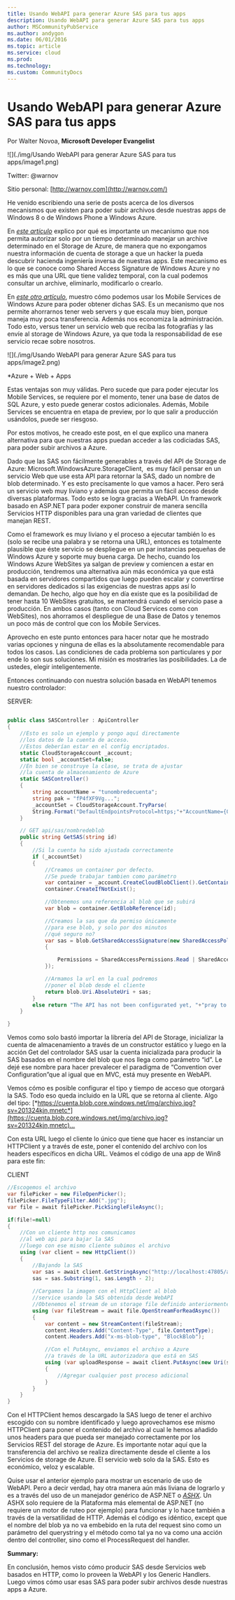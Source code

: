 ```yaml
---
title: Usando WebAPI para generar Azure SAS para tus apps
description: Usando WebAPI para generar Azure SAS para tus apps
author: MSCommunityPubService
ms.author: andygon
ms.date: 06/01/2016
ms.topic: article
ms.service: cloud
ms.prod: 
ms.technology:
ms.custom: CommunityDocs
---
```


# Usando WebAPI para generar Azure SAS para tus apps


Por Walter Novoa, **Microsoft Developer Evangelist**

![](./img/Usando WebAPI para generar Azure SAS para tus apps/image1.png)

Twitter: @warnov

Sitio personal: [http://warnov.com](http://warnov.com/)

He venido escribiendo una serie de posts acerca de los diversos
mecanismos que existen para poder subir archivos desde nuestras apps de
Windows 8 o de Windows Phone a Windows Azure.

En [*este
artículo*](http://blogs.msdn.com/b/warnov/archive/2012/11/10/azure-como-backend-de-storage-para-windows-apps-y-el-poder-de-los-mobile-services.aspx)
explico por qué es importante un mecanismo que nos permita autorizar
solo por un tiempo determinado manejar un archive determinado en el
Storage de Azure, de manera que no expongamos nuestra información de
cuenta de storage a que un hacker la pueda descubrir hacienda ingeniería
inversa de nuestras apps. Este mecanismo es lo que se conoce como Shared
Access Signature de Windows Azure y no es más que una URL que tiene
validez temporal, con la cual podemos consultar un archive, eliminarlo,
modificarlo o crearlo.

En [*este otro
artículo*](http://blogs.msdn.com/b/warnov/archive/2012/11/10/adicionando-archivos-al-storage-de-azure-apps-con-mobile-services.aspx),
muestro cómo podemos usar los Mobile Services de Windows Azure para
poder obtener dichas SAS. Es un mecanismo que nos permite ahorrarnos
tener web servers y que escala muy bien, porque maneja muy poca
transferencia. Además nos economiza la administración. Todo esto, versus
tener un servicio web que reciba las fotografías y las envíe al storage
de Windows Azure, ya que toda la responsabilidad de ese servicio recae
sobre nosotros.

![](./img/Usando WebAPI para generar Azure SAS para tus apps/image2.png)

\*Azure + Web + Apps

Estas ventajas son muy válidas. Pero sucede que para poder ejecutar los
Mobile Services, se requiere por el momento, tener una base de datos de
SQL Azure, y esto puede generar costos adicionales. Además, Mobile
Services se encuentra en etapa de preview, por lo que salir a producción
usándolos, puede ser riesgoso.

Por estos motivos, he creado este post, en el que explico una manera
alternativa para que nuestras apps puedan acceder a las codiciadas SAS,
para poder subir archivos a Azure.

Dado que las SAS son fácilmente generables a través del API de Storage
de Azure: Microsoft.WindowsAzure.StorageClient,  es muy fácil pensar en
un servicio Web que use esta API para retornar la SAS, dado un nombre de
blob determinado. Y es esto precísamente lo que vamos a hacer. Pero será
un servicio web muy liviano y además que permita un fácil acceso desde
diversas plataformas. Todo esto se logra gracias a WebAPI. Un framework
basado en ASP.NET para poder exponer construir de manera sencilla
Servicios HTTP disponibles para una gran variedad de clientes que
manejan REST.

Como el framework es muy liviano y el proceso a ejecutar también lo es
(solo se recibe una palabra y se retorna una URL), entonces es
totalmente plausible que éste servicio se despliegue en un par
instancias pequeñas de Windows Azure y soporte muy buena carga. De
hecho, cuando los Windows Azure WebSites ya salgan de preview y
comiencen a estar en producción, tendremos una alternativa aún más
económica ya que está basada en servidores compartidos que luego pueden
escalar y convertirse en servidores dedicados si las exigencias de
nuestras apps así lo demandan. De hecho, algo que hoy en día existe que
es la posibilidad de tener hasta 10 WebSites gratuitos, se mantendrá
cuando el servicio pase a producción. En ambos casos (tanto con Cloud
Services como con WebSites), nos ahorramos el despliegue de una Base de
Datos y tenemos un poco más de control que con los Mobile Services.

Aprovecho en este punto entonces para hacer notar que he mostrado varias
opciones y ninguna de ellas es la absolutamente recomendable para todos
los casos. Las condiciones de cada problema son particulares y por ende
lo son sus soluciones. Mi misión es mostrarles las posibilidades. La de
ustedes, elegir inteligentemente.

Entonces continuando con nuestra solución basada en WebAPI tenemos
nuestro controlador:

SERVER:

```C#

public class SASController : ApiController
{
    //Esto es solo un ejemplo y pongo aquí directamente
    //los datos de la cuenta de acceso.
    //Estos deberían estar en el config encriptados.
    static CloudStorageAccount _account;
    static bool _accountSet=false;
    //En bien se construye la clase, se trata de ajustar
    //la cuenta de almacenamiento de Azure
    static SASController()
    {
        string accountName = "tunombredecuenta";
        string pak = "fP4fXF9Vg...";
        _accountSet = CloudStorageAccount.TryParse(
        String.Format("DefaultEndpointsProtocol=https;"+"AccountName={0};AccountKey={1}",accountName, pak), out _account);
    }

    // GET api/sas/nombredeblob
    public string GetSAS(string id)
    {
        //Si la cuenta ha sido ajustada correctamente
        if (_accountSet)
        {
            //Creamos un container por defecto.
            //Se puede trabajar tambien como parámetro
            var container = _account.CreateCloudBlobClient().GetContainerReference("testcontainer");
            container.CreateIfNotExist();

            //Obtenemos una referencia al blob que se subirá
            var blob = container.GetBlobReference(id);

            //Creamos la sas que da permiso únicamente
            //para ese blob, y solo por dos minutos
            //qué seguro no?
            var sas = blob.GetSharedAccessSignature(new SharedAccessPolicy()
            {

                Permissions = SharedAccessPermissions.Read | SharedAccessPermissions.Write, SharedAccessExpiryTime = DateTime.UtcNow + TimeSpan.FromMinutes(2)
            });

            //Armamos la url en la cual podremos
            //poner el blob desde el cliente
            return blob.Uri.AbsoluteUri + sas;
        }
        else return "The API has not been configurated yet, "+"pray to the heavens for them to configure it";
    }

}
```

Vemos como solo bastó importar la librería del API de Storage,
inicializar la cuenta de almacenamiento a través de un constructor
estático y luego en la acción Get del controlador SAS usar la cuenta
inicializada para producir la SAS basados en el nombre del blob que nos
llega como parámetro “id”. Le dejé ese nombre para hacer prevalecer el
paradigma de “Convention over Configuration”que al igual que en MVC,
está muy presente en WebAPI.

Vemos cómo es posible configurar el tipo y tiempo de acceso que otorgará
la SAS. Todo eso queda incluido en la URL que se retorna al cliente.
Algo del tipo:
[*https://cuenta.blob.core.windows.net/img/archivo.jpg?sv=201324kjn,mnetc*](https://cuenta.blob.core.windows.net/img/archivo.jpg?sv=201324kjn,mnetc)…

Con esta URL luego el cliente lo único que tiene que hacer es instanciar
un HTTPClient y a través de este, poner el contenido del archivo con los
headers específicos en dicha URL. Veámos el código de una app de Win8
para este fin:

CLIENT

``` C#
//Escogemos el archivo
var filePicker = new FileOpenPicker();
filePicker.FileTypeFilter.Add(".jpg");
var file = await filePicker.PickSingleFileAsync();

if(file!=null)
{
    //Con un cliente http nos comunicamos
    //al web api para bajar la SAS
    //luego con ese mismo cliente subimos el archivo
    using (var client = new HttpClient())
    {
        //Bajando la SAS
        var sas = await client.GetStringAsync("http://localhost:47805/api/sas/" + file.Name);
        sas = sas.Substring(1, sas.Length - 2);
        
        //Cargamos la imagen con el HttpClient al blob
        //service usando la SAS obtenida desde WebAPI
        //Obtenemos el stream de un storage file definido anteriormente
        using (var fileStream = await file.OpenStreamForReadAsync())
        {
            var content = new StreamContent(fileStream);
            content.Headers.Add("Content-Type", file.ContentType);
            content.Headers.Add("x-ms-blob-type", "BlockBlob");

            //Con el PutAsync, enviamos el archivo a Azure
            //a través de la URL autorizadora que está en SAS
            using (var uploadResponse = await client.PutAsync(new Uri(sas), content))
            {
                //Agregar cualquier post proceso adicional
            }
        }
    }
}
```

Con el HTTPClient hemos descargado la SAS luego de tener el archivo
escogido con su nombre identificado y luego aprovechamos ese mismo
HTTPClient para poner el contenido del archivo al cual le hemos añadido
unos headers para que pueda ser manejado correctamente por los Servicios
REST del storage de Azure. Es importante notar aquí que la transferencia
del archivo se realiza directamente desde el cliente a los Servicios de
storage de Azure. El servicio web solo da la SAS. Esto es económico,
veloz y escalable.

Quise usar el anterior ejemplo para mostrar un escenario de uso de
WebAPI. Pero a decir verdad, hay otra manera aún más liviana de lograrlo
y es a través del uso de un manejador genérico de ASP.NET o
[*ASHX*](http://blogs.msdn.com/b/warnov/archive/2009/08/15/introducci-n-a-generic-handlers-en-asp-net.aspx).
Un ASHX solo requiere de la Plataforma más elemental de ASP.NET (no
requiere un motor de ruteo por ejemplo) para funcionar y lo hace también
a través de la versatilidad de HTTP. Además el código es idéntico,
except que el nombre del blob ya no va embebido en la ruta del request
sino como un parámetro del querystring y el método como tal ya no va
como una acción dentro del controller, sino como el ProcessRequest del
handler.

**Summary:**

En conclusión, hemos visto cómo producir SAS desde Servicios web basados
en HTTP, como lo proveen la WebAPI y los Generic Handlers. Luego vimos
cómo usar esas SAS para poder subir archivos desde nuestras apps a
Azure.




